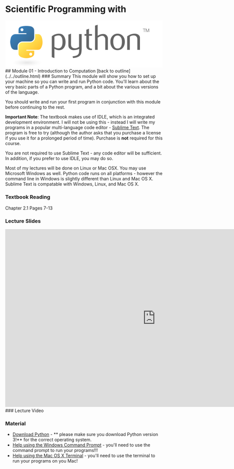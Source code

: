 # Scientific Programming with 
<img src="../../imgs/python.png"/>
## Module 01 - Introduction to Computation
[back to outline](../../outline.html)
### Summary
This module will show you how to set up your machine so you can write and run Python code.  You'll learn about the very basic parts of a Python program, and a bit about the various versions of the language.  

You should write and run your first program in conjunction with this module before continuing to the rest.

**Important Note**:  The textbook makes use of IDLE, which is an integrated development environment.  I will not be using this - instead I will write my programs in a popular multi-language code editor - [Sublime Text](http://www.sublimetext.com/).  The program is free to try (although the author asks that you purchase a license if you use it for a prolonged period of time).  Purchase is **not** required for this course.

You are not required to use Sublime Text - any code editor will be sufficient.  In addition, if you prefer to use IDLE, you may do so.

Most of my lectures will be done on Linux or Mac OSX.  You may use Microsoft Windows as well.  Python code runs on all platforms - however the command line in Windows is slightly different than Linux and Mac OS X.  Sublime Text is compatable with Windows, Linux, and Mac OS X.

### Textbook Reading
Chapter 2.1
Pages 7-13

### Lecture Slides
<iframe src="https://docs.google.com/presentation/d/1QKbwaKIe7CQQ2GiBvXnEoW9KmAgbW8C7yDE2rXbQqHI/embed?start=false&loop=false&delayms=3000" frameborder="0" width="960" height="569" allowfullscreen="true" mozallowfullscreen="true" webkitallowfullscreen="true"></iframe>
### Lecture Video

### Material
- [Download Python](https://www.python.org/downloads/) - ** please make sure you download Python version 3!** for the correct operating system.
- [Help using the Windows Command Prompt](http://www.7tutorials.com/command-prompt-how-use-basic-commands) - you'll need to use the command prompt to run your programs!!!
- [Help using the Mac OS X Terminal](https://www.youtube.com/watch?v=-Vl4rpZVA6I) - you'll need to use the terminal to run your programs on you Mac!
